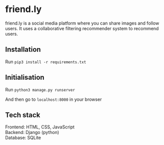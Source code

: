 # friend.ly
friend.ly is a social media platform where you can share images and follow users. It uses a collaborative filtering recommender system to recommend users.

## Installation
Run `pip3 install -r requirements.txt`

## Initialisation
Run `python3 manage.py runserver`

And then go to `localhost:8000` in your browser

## Tech stack
Frontend: HTML, CSS, JavaScript
<br>
Backend: Django (python)
<br>
Database: SQLite
